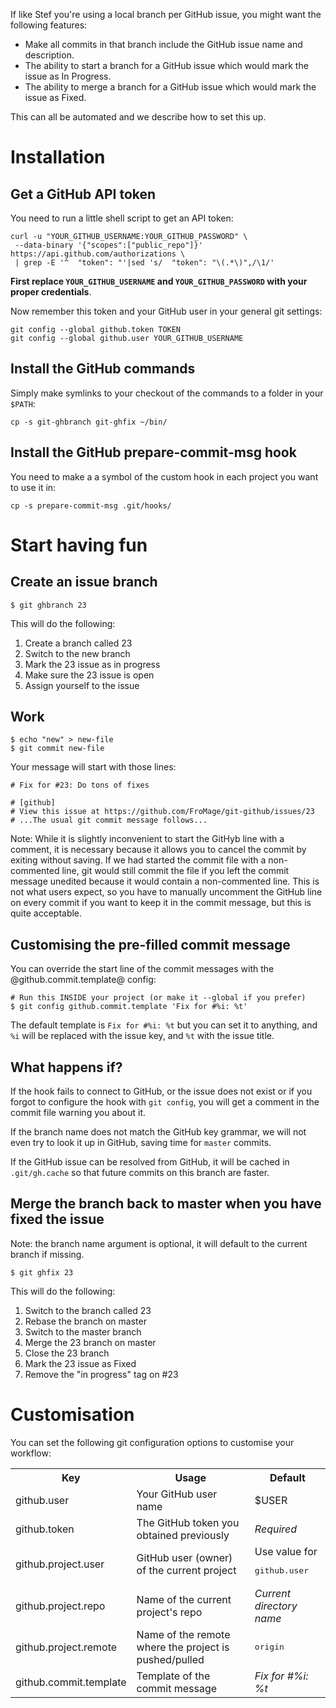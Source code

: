 If like Stef you're using a local branch per GitHub issue, you might want the following features: 

- Make all commits in that branch include the GitHub issue name and description. 
- The ability to start a branch for a GitHub issue which would mark the issue as In Progress. 
- The ability to merge a branch for a GitHub issue which would mark the issue as Fixed. 

This can all be automated and we describe how to set this up. 

# Installation

## Get a GitHub API token 

You need to run a little shell script to get an API token:

```shell
curl -u "YOUR_GITHUB_USERNAME:YOUR_GITHUB_PASSWORD" \
 --data-binary '{"scopes":["public_repo"]}' https://api.github.com/authorizations \
 | grep -E '^  "token": "'|sed 's/  "token": "\(.*\)",/\1/'
```

**First replace `YOUR_GITHUB_USERNAME` and `YOUR_GITHUB_PASSWORD` with your proper credentials**.

Now remember this token and your GitHub user in your general git settings:

```shell
git config --global github.token TOKEN
git config --global github.user YOUR_GITHUB_USERNAME
```

## Install the GitHub commands

Simply make symlinks to your checkout of the commands to a folder in your `$PATH`:

```shell
cp -s git-ghbranch git-ghfix ~/bin/
``` 

## Install the GitHub prepare-commit-msg hook 

You need to make a a symbol of the custom hook in each project you want to use it in:

```shell
cp -s prepare-commit-msg .git/hooks/
``` 

# Start having fun 

## Create an issue branch 

`$ git ghbranch 23` 

This will do the following: 

1. Create a branch called 23 
1. Switch to the new branch 
1. Mark the 23 issue as in progress
1. Make sure the 23 issue is open 
1. Assign yourself to the issue

## Work 

```shell
$ echo "new" > new-file 
$ git commit new-file 
```

Your message will start with those lines: 

```
# Fix for #23: Do tons of fixes 

# [github] 
# View this issue at https://github.com/FroMage/git-github/issues/23 
# ...The usual git commit message follows... 
```

Note: While it is slightly inconvenient to start the GitHyb line with a comment, it is necessary because it allows you to
cancel the commit by exiting without saving. If we had started the commit file with a non-commented line, git would still
commit the file if you left the commit message unedited because it would contain a non-commented line. This is not what 
users expect, so you have to manually uncomment the GitHub line on every commit if you want to keep it in the commit message, 
but this is quite acceptable.

## Customising the pre-filled commit message

You can override the start line of the commit messages with the @github.commit.template@ config:

```
# Run this INSIDE your project (or make it --global if you prefer) 
$ git config github.commit.template 'Fix for #%i: %t'
```

The default template is `Fix for #%i: %t` but you can set it to anything, and `%i` will be replaced with the issue key, 
and `%t` with the issue title.

## What happens if? 

If the hook fails to connect to GitHub, or the issue does not exist or if you forgot to configure the hook with `git config`, 
you will get a comment in the commit file warning you about it. 

If the branch name does not match the GitHub key grammar, we will not even try to look it up in GitHub, saving time 
for `master` commits. 

If the GitHub issue can be resolved from GitHub, it will be cached in `.git/gh.cache` so that future commits on 
this branch are faster. 

## Merge the branch back to master when you have fixed the issue 

Note: the branch name argument is optional, it will default to the current branch if missing.

`$ git ghfix 23` 

This will do the following: 

1. Switch to the branch called 23 
1. Rebase the branch on master 
1. Switch to the master branch 
1. Merge the 23 branch on master 
1. Close the 23 branch 
1. Mark the 23 issue as Fixed 
1. Remove the "in progress" tag on #23

# Customisation

You can set the following git configuration options to customise your workflow:

<table>
 <tr>
  <th>Key</th>
  <th>Usage</th>
  <th>Default</th>
 </tr>
 <tr>
  <td>github.user</td>
  <td>Your GitHub user name</td>
  <td>$USER</td>
 </tr>
 <tr>
  <td>github.token</td>
  <td>The GitHub token you obtained previously</td>
  <td><em>Required</em></td>
 </tr>
 <tr>
  <td>github.project.user</td>
  <td>GitHub user (owner) of the current project</td>
  <td>Use value for <pre>github.user</pre></td>
 </tr>
 <tr>
  <td>github.project.repo</td>
  <td>Name of the current project's repo</td>
  <td><em>Current directory name</em></td>
 </tr>
 <tr>
  <td>github.project.remote</td>
  <td>Name of the remote where the project is pushed/pulled</td>
  <td><pre>origin</pre></td>
 </tr>
 <tr>
  <td>github.commit.template</td>
  <td>Template of the commit message</td>
  <td><em>Fix for #%i: %t</em></td>
 </tr>
</table>